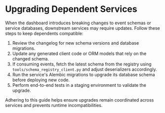 # Upgrading Dependent Services

When the dashboard introduces breaking changes to event schemas or
service databases, downstream services may require updates. Follow these
steps to keep dependents compatible:

1. Review the changelog for new schema versions and database migrations.
2. Update any generated client code or ORM models that rely on the
   changed schema.
3. If consuming events, fetch the latest schema from the registry using
   `tools/schema_registry_client.py` and adjust deserializers
   accordingly.
4. Run the service's Alembic migrations to upgrade its database schema
   before deploying new code.
5. Perform end-to-end tests in a staging environment to validate the
   upgrade.

Adhering to this guide helps ensure upgrades remain coordinated across
services and prevents runtime incompatibilities.
